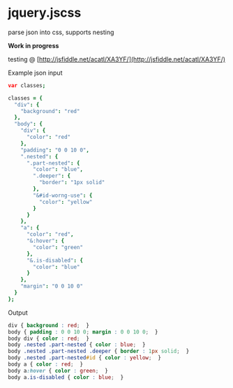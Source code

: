 jquery.jscss
============

parse json into css, supports nesting

**Work in progress**

testing @ [http://jsfiddle.net/acatl/XA3YF/](http://jsfiddle.net/acatl/XA3YF/)

Example json input

```coffee
var classes;

classes = {
  "div": {
    "background": "red"
  },
  "body": {
    "div": {
      "color": "red"
    },
    "padding": "0 0 10 0",
    ".nested": {
      ".part-nested": {
        "color": "blue",
        ".deeper": {
          "border": "1px solid"
        },
        "&#id-worng-use": {
          "color": "yellow"
        }
      }
    },
    "a": {
      "color": "red",
      "&:hover": {
        "color": "green"
      },
      "&.is-disabled": {
        "color": "blue"
      }
    },
    "margin": "0 0 10 0"
  }
};
```

Output        

```css
div { background : red;  }
body { padding : 0 0 10 0; margin : 0 0 10 0;  }
body div { color : red;  }
body .nested .part-nested { color : blue;  }
body .nested .part-nested .deeper { border : 1px solid;  }
body .nested .part-nested#id { color : yellow;  }
body a { color : red;  }
body a:hover { color : green;  }
body a.is-disabled { color : blue;  }
```